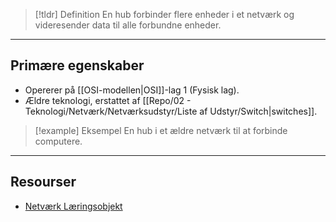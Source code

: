 > [!tldr] Definition
> En hub forbinder flere enheder i et netværk og videresender data til alle forbundne enheder.

---

## Primære egenskaber
- Opererer på [[OSI-modellen|OSI]]-lag 1 (Fysisk lag).
- Ældre teknologi, erstattet af [[Repo/02 - Teknologi/Netværk/Netværksudstyr/Liste af Udstyr/Switch|switches]].

> [!example] Eksempel
> En hub i et ældre netværk til at forbinde computere.

---

## Resourser
- [Netværk Læringsobjekt](https://scorm.itslearning.com/data/3289/C20150/ims_import_29/scormcontent/index.html#/lessons/_wVMbJnv0rx5BYV--lQhAkqpSufDSD_9)



